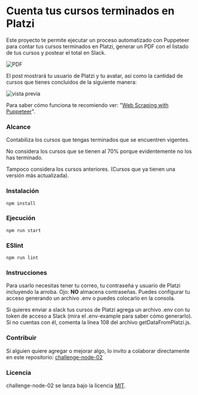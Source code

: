 # Cuenta tus cursos terminados en Platzi

Este proyecto te permite ejecutar un proceso automatizado con Puppeteer para contar tus cursos terminados en Platzi, generar un PDF con el listado de tus cursos y postear el total en Slack.

![PDF](https://i.imgur.com/OKl0VXC.png)

El post mostrará tu usuario de Platzi y tu avatar, así como la cantidad de cursos que tienes concluidos de la siguiente manera:

![vista previa](https://user-images.githubusercontent.com/24699675/76693870-9eb03480-6631-11ea-8c30-43757cd7de20.png)

Para saber cómo funciona te recomiendo ver: "[Web Scraping with Puppeteer](https://platzi.com/clases/1819-platzi-master/27353-web-scraping-with-puppeteer/)".

### Alcance

Contabiliza los cursos que tengas terminados que se encuentren vigentes. 

No considera los cursos que se tienen al 70% porque evidentemente no los has terminado. 

Tampoco considera los cursos anteriores. (Cursos que ya tienen una versión más actualizada). 

### Instalación
```
npm install
```

### Ejecución
```
npm run start
```

### ESlint
```
npm run lint
```
### Instrucciones

Para usarlo necesitas tener tu correo, tu contraseña y usuario de Platzi incluyendo la arroba. Ojo: **NO** almacena contraseñas. Puedes configurar tu acceso generando un archivo .env o puedes colocarlo en la consola.

Si quieres enviar a slack tus cursos de Platzi agrega un archivo .env con tu token de acceso a Slack (mira el .env-example para saber cómo generarlo). Si no cuentas con él, comenta la línea 108 del archivo getDataFromPlatzi.js. 

### Contribuir
Si alguien quiere agregar o mejorar algo, lo invito a colaborar directamente en este repositorio: [challenge-node-02](https://github.com/AryRosvall/challenge-node-02/)

### Licencia
challenge-node-02 se lanza bajo la licencia [MIT](https://opensource.org/licenses/MIT).

